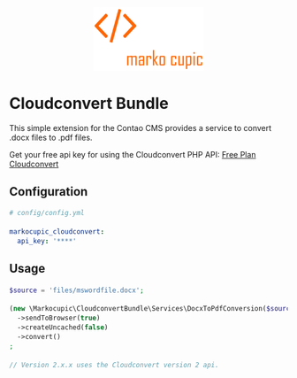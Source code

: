 <p align="center"><a href="https://github.com/markocupic"><img src="https://github.com/markocupic/markocupic/blob/main/logo.png?raw=true" width="200"></a></p>



# Cloudconvert Bundle
This simple extension for the Contao CMS provides a service to convert .docx files to .pdf files.

Get your free api key for using the Cloudconvert PHP API: [Free Plan Cloudconvert](https://cloudconvert.com/pricing)

## Configuration
```yaml
# config/config.yml

markocupic_cloudconvert:
  api_key: '****'
```

## Usage
```php
$source = 'files/mswordfile.docx';

(new \Markocupic\CloudconvertBundle\Services\DocxToPdfConversion($source))
  ->sendToBrowser(true)
  ->createUncached(false)
  ->convert()
;

// Version 2.x.x uses the Cloudconvert version 2 api.
```



